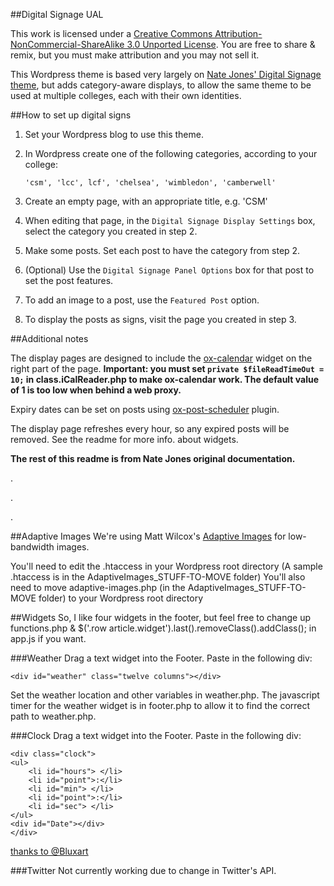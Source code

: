 ##Digital Signage UAL

This work is licensed under a [Creative Commons Attribution-NonCommercial-ShareAlike 3.0 Unported License](http://creativecommons.org/licenses/by-nc/3.0/).
You are free to share & remix, but you must make attribution and you may not sell it.

This Wordpress theme is based very largely on [Nate Jones' Digital Signage theme](http://pixelydo.com/work/wordpress-digital-signage/), but adds category-aware displays, to allow the same theme to be used at  multiple colleges, each with their own identities.


##How to set up digital signs

1. Set your Wordpress blog to use this theme.

2. In Wordpress create one of the following categories, according to your college:

    ```'csm', 'lcc', lcf', 'chelsea', 'wimbledon', 'camberwell'```
    
3. Create an empty page, with an appropriate title, e.g. 'CSM'

4. When editing that page, in the ```Digital Signage Display Settings``` box, select the category you created in step 2.

5. Make some posts. Set each post to have the category from step 2.

6. (Optional) Use the ```Digital Signage Panel Options``` box for that post to set the post features.

7. To add an image to a post, use the ```Featured Post``` option.

8. To display the posts as signs, visit the page you created in step 3.

##Additional notes

The display pages are designed to include the [ox-calendar](https://github.com/ox-it/ox-calendar-widget) widget on the right part of the page.
**Important: you must set ````private $fileReadTimeOut = 10;```` in class.iCalReader.php to make ox-calendar work. The default value of 1 is too low when behind a web proxy.**

Expiry dates can be set on posts using [ox-post-scheduler](https://github.com/ox-it/ox-post-scheduler) plugin. 

The display page refreshes every hour, so any expired posts will be removed.
See the readme for more info. about widgets.

**The rest of this readme is from Nate Jones original documentation.**

.

.

.



##Adaptive Images
We're using Matt Wilcox's [Adaptive Images](http://adaptive-images.com) for low-bandwidth images.

You'll need to edit the .htaccess in your Wordpress root directory (A sample .htaccess is in the AdaptiveImages_STUFF-TO-MOVE folder)
You'll also need to move adaptive-images.php (in the AdaptiveImages_STUFF-TO-MOVE folder) to your Wordpress root directory


##Widgets
So, I like four widgets in the footer, but feel free to change up functions.php & $('.row article.widget').last().removeClass().addClass(); in app.js if you want.

###Weather
Drag a text widget into the Footer. Paste in the following div:

    <div id="weather" class="twelve columns"></div>
    
Set the weather location and other variables in weather.php.
The javascript timer for the weather widget is in footer.php to allow it to find the correct path to weather.php.

###Clock
Drag a text widget into the Footer. Paste in the following div:

    <div class="clock">
	<ul>
		<li id="hours"> </li>
		<li id="point">:</li>
		<li id="min"> </li>
		<li id="point">:</li>
		<li id="sec"> </li>
	</ul>
	<div id="Date"></div>
    </div>
    
[thanks to @Bluxart](http://www.alessioatzeni.com/blog/css3-digital-clock-with-jquery)


###Twitter
Not currently working due to change in Twitter's API.